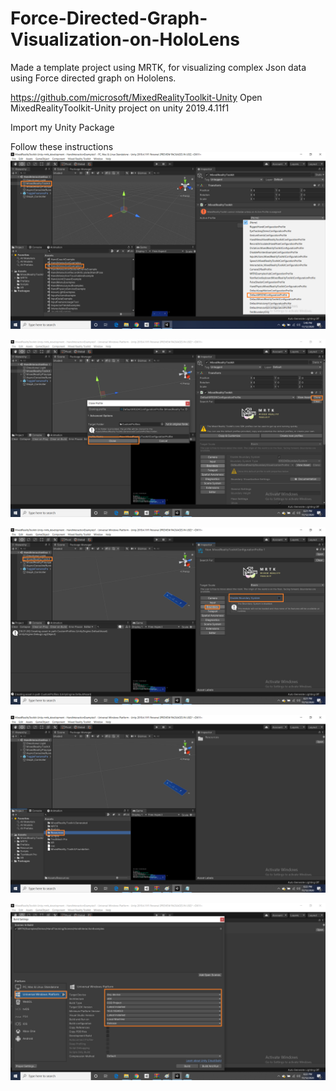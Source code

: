 # Force-Directed-Graph-Visualization-on-HoloLens
Made a template project using MRTK, for visualizing complex Json data using Force directed graph on Hololens.


https://github.com/microsoft/MixedRealityToolkit-Unity
Open MixedRealityToolkit-Unity project on unity 2019.4.11f1

Import my Unity Package

Follow these instructions
![alt text](https://github.com/jayanthvoyager/Force-Directed-Graph-Visualization-on-HoloLens/blob/main/Resources/1.png)

![alt text](https://github.com/jayanthvoyager/Force-Directed-Graph-Visualization-on-HoloLens/blob/main/Resources/2.png)

![alt text](https://github.com/jayanthvoyager/Force-Directed-Graph-Visualization-on-HoloLens/blob/main/Resources/3.png)

![alt text](https://github.com/jayanthvoyager/Force-Directed-Graph-Visualization-on-HoloLens/blob/main/Resources/4.png)

![alt text](https://github.com/jayanthvoyager/Force-Directed-Graph-Visualization-on-HoloLens/blob/main/Resources/5.png)


